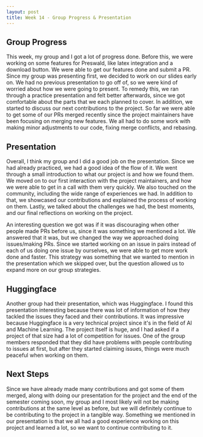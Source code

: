 ```yaml
---
layout: post
title: Week 14 - Group Progress & Presentation
---
```


## Group Progress
This week, my group and I got a lot of progress done. Before this, we were working on some features for Preswald, like latex integration and a download button. We were able to get our features done and submit a PR. Since my group was presenting first, we decided to work on our slides early on. We had no previous presentation to go off of, so we were kind of worried about how we were going to present. To remedy this, we ran through a practice presentation and felt better afterwards, since we got comfortable about the parts that we each planned to cover. <!--more--> In addition, we started to discuss our next contributions to the project. So far we were able to get some of our PRs merged recently since the project maintainers have been focusing on merging new features. We all had to do some work with making minor adjustments to our code, fixing merge conflicts, and rebasing. 


## Presentation
Overall, I think my group and I did a good job on the presentation. Since we had already practiced, we had a good idea of the flow of it. We went through a small introduction to what our project is and how we found them. We moved on to our first interaction with the project maintainers, and how we were able to get in a call with them very quickly. We also touched on the community, including the wide range of experiences we had. In addition to that, we showcased our contributions and explained the process of working on them. Lastly, we talked about the challenges we had, the best moments, and our final reflections on working on the project. 

An interesting question we got was if it was discouraging when other people made PRs before us, since it was something we mentioned a lot. We answered that it was, but we changed the way we approached doing issues/making PRs. Since we started working on an issue in pairs instead of each of us doing one issue by ourselves, we were able to get more work done and faster. This strategy was something that we wanted to mention in the presentation which we skipped over, but the question allowed us to expand more on our group strategies.

## Huggingface
Another group had their presentation, which was Huggingface. I found this presentation interesting because there was lot of information of how they tackled the issues they faced and their contributions. It was impressive because Huggingface is a very technical project since it's in the field of AI and Machine Learning. The project itself is huge, and I had asked if a project of that size had a lot of competition for issues. One of the group members responded that they did have problems with people contributing to issues at first, but after they started claiming issues, things were much peaceful when working on them.

## Next Steps
Since we have already made many contributions and got some of them merged, along with doing our presentation for the project and the end of the semester coming soon, my group and I most likely will not be making contributions at the same level as before, but we will definitely continue to be contributing to the project in a tangible way. Something we mentioned in our presentation is that we all had a good experience working on this project and learned a lot, so we want to continue contributing to it.
